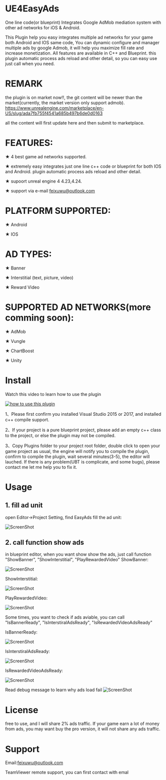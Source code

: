 # UE4EasyAds
One line code(or blueprint) Integrates Google AdMob mediation system with other ad networks for iOS &amp; Android.

This Plugin help you easy integrates multiple ad networks for your game both Android and IOS same code, 
You can dynamic configure and manager multiple ads by google Admob, it will  help you maximize fill rate and increase monetization.
All features are available in C++ and Blueprint. this plugin automatic process ads reload and other detail, so
 you can easy use just call when you need.

# REMARK
  the plugin is on market now!!, the git content will be newer than the market(currently, the market version only support admob).
   https://www.unrealengine.com/marketplace/en-US/slug/ada7fb755f4541a685b497b6de0d0163
   
  all the content will first update here and then submit to marketplace.

# FEATURES: 
★ 4 best game ad networks supported.

★  extremely easy  integrates just one line c++ code or blueprint for both IOS and Android. plugin automatic process ads reload
  and other detail.

★  supoort unreal engine 4 4.23,4.24.

★ support via e-mail feixuwu@outlook.com


# PLATFORM SUPPORTED:
★ Android

★ IOS

# AD TYPES:
★ Banner

★ Interstitial (text, picture, video)

★ Reward Video

# SUPPORTED AD NETWORKS(more comming soon): 
★ AdMob

★ Vungle

★ ChartBoost

★ Unity

# Install

Watch this video to learn how to use the plugin

[![how to use this plugin](https://img.youtube.com/vi/DRtkq0ewTz4/0.jpg)](https://youtu.be/DRtkq0ewTz4)

1、Please first confirm you installed Visual Studio 2015 or 2017, and installed c++ compile support.

2、If your project is a pure blueprint project, please add an empty c++ class to the project, or else the plugin may not be compiled.

3、Copy Plugins folder to your project root folder, double click to open your game project as usual, the engine will 
 notify you to compile the plugin, confirm to compile the plugin, wait several minutes(3-5), the editor will lauched. If there is  any problem(UBT is complicate, and some bugs), please contact me let me help you to fix it.


# Usage
 ## 1. fill ad unit
   open Editor->Project Setting, find EasyAds fill the ad unit:
 
  ![ScreenShot](img/setting.PNG)
  
  
 ## 2. call function show ads
 in blueprint editor, when you want show show the ads, just call function "ShowBanner", "ShowInterstitial", "PlayRewardedVideo"
  ShowBanner:
  
  ![ScreenShot](img/showbanner.PNG)
  
  ShowInterstitial:
  
  ![ScreenShot](img/showinterstital.PNG)
  
  PlayRewardedVideo:
  
  ![ScreenShot](img/playvideo.PNG)
  
 Some times, you want to check if ads aviable, you can call "IsBannerReady", "IsInterstiralAdsReady", "IsRewardedVideoAdsReady"
  
  IsBannerReady:
  
  ![ScreenShot](img/checkBaner.PNG)
  
  IsInterstiralAdsReady:
  
   ![ScreenShot](img/checkInterstital.PNG)
   
  IsRewardedVideoAdsReady:
  
   ![ScreenShot](img/checkvideo.PNG)
   
  Read debug message to learn why ads load fail
  ![ScreenShot](img/debug.PNG)
   
   
 # License
   free to use, and I will share 2% ads traffic. If your game earn a lot of money from ads, you may want buy the pro version, it will not share any ads traffic.
	
	
# Support
  
  Email:feixuwu@outlook.com
  
  TeamViewer remote support, you can first contact with emal

